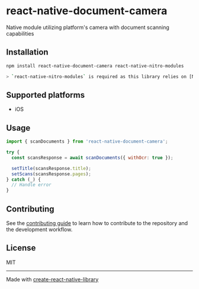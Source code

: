 # react-native-document-camera

Native module utilizing platform's camera with document scanning capabilities

## Installation

```sh
npm install react-native-document-camera react-native-nitro-modules

> `react-native-nitro-modules` is required as this library relies on [Nitro Modules](https://nitro.margelo.com/).
```

## Supported platforms

- iOS

## Usage

```js
import { scanDocuments } from 'react-native-document-camera';

try {
  const scansResponse = await scanDocuments({ withOcr: true });

  setTitle(scansResponse.title);
  setScans(scansResponse.pages);
} catch (_) {
  // Handle error
}
```

## Contributing

See the [contributing guide](CONTRIBUTING.md) to learn how to contribute to the repository and the development workflow.

## License

MIT

---

Made with [create-react-native-library](https://github.com/callstack/react-native-builder-bob)
